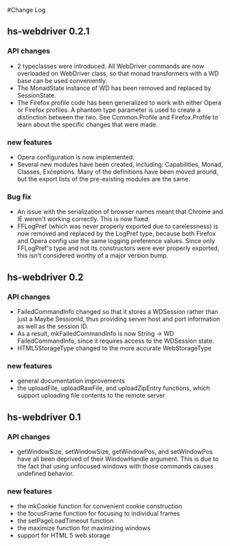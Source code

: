 #Change Log

## hs-webdriver 0.2.1

### API changes
* 2 typeclasses were introduced. All WebDriver commands are now overloaded on WebDriver class, so that monad transformers with a WD base can be used conveniently.
* The MonadState instance of WD has been removed and replaced by SessionState.
* The Firefox profile code has been generalized to work with either Opera or Firefox profiles. A phantom type parameter is used to create a distinction between the two. See Common.Profile and Firefox.Profile to learn about the specific changes that were made.

### new features
* Opera configuration is now implemented.
* Several new modules have been created, including: Capabilities, Monad, Classes, Exceptions. Many of the definitions have been moved around, but the export lists of the pre-existing modules are the same.

### Bug fix
* An issue with the serialization of browser names meant that Chrome and IE weren't working correctly. This is now fixed.
* FFLogPref (which was never properly exported due to carelessness) is now removed and replaced by the LogPref type, because both Firefox and Opera config use the same logging preference values. Since only FFLogPref's type and not its constructors were ever properly exported, this isn't considered worthy of a major version bump.

## hs-webdriver 0.2

### API changes
* FailedCommandInfo changed so that it stores a WDSession rather than just a Maybe SessionId, thus providing server host and port information as well as the session ID.
* As a result, mkFailedCommandInfo is now String -> WD FailedCommandInfo, since it requires access to the WDSession state.
* HTML5StorageType changed to the more accurate WebStorageType

### new features
* general documentation improvements
* the uploadFile, uploadRawFile, and uploadZipEntry functions, which support uploading file contents to the remote server

## hs-webdriver 0.1

### API changes
* getWindowSize, setWindowSize, getWindowPos, and setWindowPos have all been deprived of their WindowHandle argument. This is due to the fact that using unfocused windows with those commands causes undefined behavior. 

### new features
* the mkCookie function for convenient cookie construction
* the focusFrame function for focusing to individual frames
* the setPageLoadTimeout function
* the maximize function for maximizing windows
* support for HTML 5 web storage
